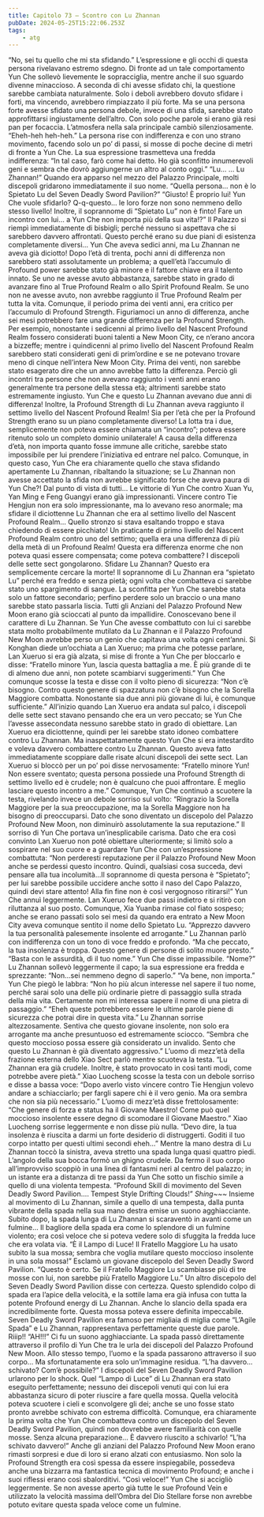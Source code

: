 ```yaml
---
title: Capitolo 73 – Scontro con Lu Zhannan
pubDate: 2024-05-25T15:22:06.253Z
tags:
    - atg
---
```



“No, sei tu quello che mi sta sfidando.”
L’espressione e gli occhi di questa persona rivelavano estremo sdegno. Di fronte ad un tale comportamento Yun Che sollevò lievemente le sopracciglia, mentre anche il suo sguardo divenne minaccioso.
A seconda di chi avesse sfidato chi, la questione sarebbe cambiata naturalmente. Solo i deboli avrebbero dovuto sfidare i forti, ma vincendo, avrebbero rimpiazzato il più forte. Ma se una persona forte avesse sfidato una persona debole, invece di una sfida, sarebbe stato approfittarsi ingiustamente dell’altro.
Con solo poche parole si erano già resi pan per focaccia. L’atmosfera nella sala principale cambiò silenziosamente.
“Eheh-heh heh-heh.” La persona rise con indifferenza e con uno strano movimento, facendo solo un po’ di passi, si mosse di poche decine di metri di fronte a Yun Che. La sua espressione trasmetteva una fredda indifferenza: “In tal caso, farò come hai detto. Ho già sconfitto innumerevoli geni e sembra che dovrò aggiungerne un altro al conto oggi.”
“Lu… … Lu Zhannan!” Quando era apparso nel mezzo del Palazzo Principale, molti discepoli gridarono immediatamente il suo nome.
“Quella persona… non è lo Spietato Lu del Seven Deadly Sword Pavilion?”
“Giusto! È proprio lui! Yun Che vuole sfidarlo? Q-q-questo… le loro forze non sono nemmeno dello stesso livello! Inoltre, il soprannome di “Spietato Lu” non è finto! Fare un incontro con lui… a Yun Che non importa più della sua vita!?”
Il Palazzo si riempì immediatamente di bisbigli; perché nessuno si aspettava che si sarebbero davvero affrontati. Questo perché erano su due piani di esistenza completamente diversi… Yun Che aveva sedici anni, ma Lu Zhannan ne aveva già diciotto! Dopo l’età di trenta, pochi anni di differenza non sarebbero stati assolutamente un problema; a quell’età l’accumulo di Profound power sarebbe stato già minore e il fattore chiave era il talento innato. Se uno ne avesse avuto abbastanza, sarebbe stato in grado di avanzare fino al True Profound Realm o allo Spirit Profound Realm. Se uno non ne avesse avuto, non avrebbe raggiunto il True Profound Realm per tutta la vita.
Comunque, il periodo prima dei venti anni, era critico per l’accumulo di Profound Strength. Figuriamoci un anno di differenza, anche sei mesi potrebbero fare una grande differenza per la Profound Strength. Per esempio, nonostante i sedicenni al primo livello del Nascent Profound Realm fossero considerati buoni talenti a New Moon City, ce n’erano ancora a bizzeffe; mentre i quindicenni al primo livello del Nascent Profound Realm sarebbero stati considerati geni di prim’ordine e se ne potevano trovare meno di cinque nell’intera New Moon City. Prima dei venti, non sarebbe stato esagerato dire che un anno avrebbe fatto la differenza.
Perciò gli incontri tra persone che non avevano raggiunto i venti anni erano generalmente tra persone della stessa età; altrimenti sarebbe stato estremamente ingiusto.
Yun Che e questo Lu Zhannan avevano due anni di differenza! Inoltre, la Profound Strength di Lu Zhannan aveva raggiunto il settimo livello del Nascent Profound Realm! Sia per l’età che per la Profound Strength erano su un piano completamente diverso! La lotta tra i due, semplicemente non poteva essere chiamata un “incontro”; poteva essere ritenuto solo un completo dominio unilaterale!
A causa della differenza d’età, non importa quanto fosse immune alle critiche, sarebbe stato impossibile per lui prendere l’iniziativa ed entrare nel palco. Comunque, in questo caso, Yun Che era chiaramente quello che stava sfidando apertamente Lu Zhannan, ribaltando la situazione; se Lu Zhannan non avesse accettato la sfida non avrebbe significato forse che aveva paura di Yun Che?!
Dal punto di vista di tutti… Le vittorie di Yun Che contro Xuan Yu, Yan Ming e Feng Guangyi erano già impressionanti. Vincere contro Tie Hengjun non era solo impressionante, ma lo avevano reso anormale; ma sfidare il diciottenne Lu Zhannan che era al settimo livello del Nascent Profound Realm… Quello stronzo si stava esaltando troppo e stava chiedendo di essere picchiato!
Un praticante di primo livello del Nascent Profound Realm contro uno del settimo; quella era una differenza di più della metà di un Profound Realm! Questa era differenza enorme che non poteva quasi essere compensata; come poteva combattere?
I discepoli delle sette sect gongolarono. Sfidare Lu Zhannan? Questo era semplicemente cercare la morte! Il soprannome di Lu Zhannan era “spietato Lu” perché era freddo e senza pietà; ogni volta che combatteva ci sarebbe stato uno spargimento di sangue. La sconfitta per Yun Che sarebbe stata solo un fattore secondario; perfino perdere solo un braccio o una mano sarebbe stato passarla liscia.
Tutti gli Anziani del Palazzo Profound New Moon erano già scioccati al punto da impallidire. Conoscevano bene il carattere di Lu Zhannan. Se Yun Che avesse combattuto con lui ci sarebbe stata molto probabilmente mutilato da Lu Zhannan e il Palazzo Profound New Moon avrebbe perso un genio che capitava una volta ogni cent’anni. Si Konghan diede un’occhiata a Lan Xueruo; ma prima che potesse parlare, Lan Xueruo si era già alzata, si mise di fronte a Yun Che per bloccarlo e disse: “Fratello minore Yun, lascia questa battaglia a me. È più grande di te di almeno due anni, non potete scambiarvi suggerimenti.”
Yun Che comunque scosse la testa e disse con il volto pieno di sicurezza: “Non c’è bisogno. Contro questo genere di spazzatura non c’è bisogno che la Sorella Maggiore combatta. Nonostante sia due anni più giovane di lui, è comunque sufficiente.”
All’inizio quando Lan Xueruo era andata sul palco, i discepoli delle sette sect stavano pensando che era un vero peccato; se Yun Che l’avesse assecondata nessuno sarebbe stato in grado di obiettare. Lan Xueruo era diciottenne, quindi per lei sarebbe stato idoneo combattere contro Lu Zhannan. Ma inaspettatamente questo Yun Che si era intestardito e voleva davvero combattere contro Lu Zhannan. Questo aveva fatto immediatamente scoppiare dalle risate alcuni discepoli dei sette sect.
Lan Xueruo si bloccò per un po’ poi disse nervosamente: “Fratello minore Yun! Non essere sventato; questa persona possiede una Profound Strength di settimo livello ed è crudele; non è qualcuno che puoi affrontare. È meglio lasciare questo incontro a me.”
Comunque, Yun Che continuò a scuotere la testa, rivelando invece un debole sorriso sul volto: “Ringrazio la Sorella Maggiore per la sua preoccupazione, ma la Sorella Maggiore non ha bisogno di preoccuparsi. Dato che sono diventato un discepolo del Palazzo Profound New Moon, non diminuirò assolutamente la sua reputazione.”
Il sorriso di Yun Che portava un’inesplicabile carisma. Dato che era così convinto Lan Xueruo non poté obiettare ulteriormente; si limitò solo a sospirare nel suo cuore e a guardare Yun Che con un’espressione combattuta: “Non perderesti reputazione per il Palazzo Profound New Moon anche se perdessi questo incontro. Quindi, qualsiasi cosa succeda, devi pensare alla tua incolumità…Il soprannome di questa persona è “Spietato”; per lui sarebbe possibile uccidere anche sotto il naso del Capo Palazzo, quindi devi stare attento! Alla fin fine non è così vergognoso ritirarsi!”
Yun Che annuì leggermente. Lan Xueruo fece due passi indietro e si ritirò con riluttanza al suo posto. Comunque, Xia Yuanba rimase col fiato sospeso; anche se erano passati solo sei mesi da quando era entrato a New Moon City aveva comunque sentito il nome dello Spietato Lu.
“Apprezzo davvero la tua personalità palesemente insolente ed arrogante.” Lu Zhannan parlò con indifferenza con un tono di voce freddo e profondo. “Ma che peccato, la tua insolenza è troppa. Questo genere di persone di solito muore presto.”
“Basta con le assurdità, dì il tuo nome.” Yun Che disse impassibile.
“Nome?” Lu Zhannan sollevò leggermente il capo; la sua espressione era fredda e sprezzante: “Non…sei nemmeno degno di saperlo.”
“Va bene, non importa.” Yun Che piegò le labbra: “Non ho più alcun interesse nel sapere il tuo nome, perché sarai solo una delle più ordinarie pietre di passaggio sulla strada della mia vita. Certamente non mi interessa sapere il nome di una pietra di passaggio.”
“Eheh queste potrebbero essere le ultime parole piene di sicurezza che potrai dire in questa vita.” Lu Zhannan sorrise altezzosamente. Sentiva che questo giovane insolente, non solo era arrogante ma anche presuntuoso ed estremamente sciocco.
“Sembra che questo moccioso possa essere già considerato un invalido. Sento che questo Lu Zhannan è già diventato aggressivo.” L’uomo di mezz’età della frazione esterna dello Xiao Sect parlò mentre scuoteva la testa.
“Lu Zhannan era già crudele. Inoltre, è stato provocato in così tanti modi, come potrebbe avere pietà.” Xiao Luocheng scosse la testa con un debole sorriso e disse a bassa voce: “Dopo averlo visto vincere contro Tie Hengjun volevo andare a schiacciarlo; per fargli sapere chi è il vero genio. Ma ora sembra che non sia più necessario.”
L’uomo di mezz’età disse frettolosamente: “Che genere di forza e status ha il Giovane Maestro! Come può quel moccioso insolente essere degno di scomodare il Giovane Maestro.”
Xiao Luocheng sorrise leggermente e non disse più nulla.
“Devo dire, la tua insolenza è riuscita a darmi un forte desiderio di distruggerti. Goditi il tuo corpo intatto per questi ultimi secondi eheh…” Mentre la mano destra di Lu Zhannan toccò la sinistra, aveva stretto una spada lunga quasi quattro piedi. L’angolo della sua bocca formò un ghigno crudele. Da fermo il suo corpo all’improvviso scoppiò in una linea di fantasmi neri al centro del palazzo; in un istante era a distanza di tre passi da Yun Che sotto un fischio simile a quello di una violenta tempesta.
“Profound Skill di movimento del Seven Deadly Sword Pavilion…. Tempest Style Drifting Clouds!”
*Shing~~~*
Insieme al movimento di Lu Zhannan, simile a quello di una tempesta, dalla punta vibrante della spada nella sua mano destra emise un suono agghiacciante. Subito dopo, la spada lunga di Lu Zhannan si scaraventò in avanti come un fulmine… Il bagliore della spada era come lo splendore di un fulmine violento; era così veloce che si poteva vedere solo di sfuggita la fredda luce che era volata via.
“È il Lampo di Luce! Il Fratello Maggiore Lu ha usato subito la sua mossa; sembra che voglia mutilare questo moccioso insolente in una sola mossa!” Esclamò un giovane discepolo del Seven Deadly Sword Pavilion.
“Questo è certo. Se il Fratello Maggiore Lu scambiasse più di tre mosse con lui, non sarebbe più Fratello Maggiore Lu.” Un altro discepolo del Seven Deadly Sword Pavilion disse con certezza.
Questo splendido colpo di spada era l’apice della velocità, e la sottile lama era già infusa con tutta la potente Profound energy di Lu Zhannan. Anche lo slancio della spada era incredibilmente forte. Questa mossa poteva essere definita impeccabile.
Seven Deadly Sword Pavilion era famoso per migliaia di miglia come “L’Agile Spada” e Lu Zhannan, rappresentava perfettamente queste due parole.
Riiip!!
“AH!!!”
Ci fu un suono agghiacciante. La spada passò direttamente attraverso il profilo di Yun Che tra le urla dei discepoli del Palazzo Profound New Moon.
Allo stesso tempo, l’uomo e la spada passarono attraverso il suo corpo…
Ma sfortunatamente era solo un’immagine residua.
“L’ha davvero… schivato? Com’è possibile?” I discepoli del Seven Deadly Sword Pavilion urlarono per lo shock. Quel “Lampo di Luce” di Lu Zhannan era stato eseguito perfettamente; nessuno dei discepoli venuti qui con lui era abbastanza sicuro di poter riuscire a fare quella mossa. Quella velocità poteva scuotere i cieli e sconvolgere gli dei; anche se uno fosse stato pronto avrebbe schivato con estrema difficoltà. Comunque, era chiaramente la prima volta che Yun Che combatteva contro un discepolo del Seven Deadly Sword Pavilion, quindi non dovrebbe avere familiarità con quelle mosse. Senza alcuna preparazione… È davvero riuscito a schivarlo!
“L’ha schivato davvero!” Anche gli anziani del Palazzo Profound New Moon erano rimasti sorpresi e due di loro si erano alzati con entusiasmo. Non solo la Profound Strength era così spessa da essere inspiegabile, possedeva anche una bizzarra ma fantastica tecnica di movimento Profound; e anche i suoi riflessi erano così sbalorditivi.
“Così veloce!” Yun Che si accigliò leggermente. Se non avesse aperto già tutte le sue Profound Vein e utilizzato la velocità massima dell’Ombra del Dio Stellare forse non avrebbe potuto evitare questa spada veloce come un fulmine.

